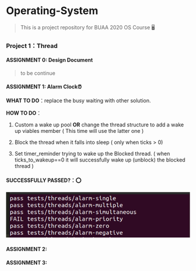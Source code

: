 # Operating-System

> This is a project repository for BUAA 2020 OS Course :desktop_computer:

### Project 1：Thread

#### ASSIGNMENT 0: Design Document

> to be continue

#### ASSIGNMENT 1: Alarm Clock​ :alarm_clock:

**WHAT TO DO**：replace the busy waiting with other solution.

**HOW TO DO**：

1. Custom a wake up pool **OR** change the thread structure to add a wake up viables member ( This  time will use the latter one )

2. Block the thread when it falls into sleep ( only when ticks > 0)
3. Set timer_reminder trying to wake up the Blocked thread. ( when ticks_to_wakeup==0 it will successfully wake up (unblock) the blocked thread )

#### SUCCESSFULLY PASSED?：:o:

![P1_A1](./ScreenCut/P1_A1.png)

#### ASSIGNMENT 2: 



#### ASSIGNMENT 3: 